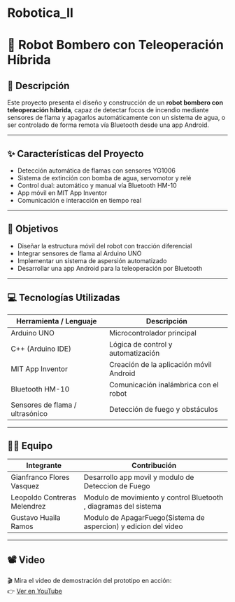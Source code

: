# Robotica_II

# 🤖 Robot Bombero con Teleoperación Híbrida

## 🔧 Descripción

Este proyecto presenta el diseño y construcción de un **robot bombero con teleoperación híbrida**, capaz de detectar focos de incendio mediante sensores de flama y apagarlos automáticamente con un sistema de agua, o ser controlado de forma remota vía Bluetooth desde una app Android.

---

## ✨ Características del Proyecto

- Detección automática de flamas con sensores YG1006
- Sistema de extinción con bomba de agua, servomotor y relé
- Control dual: automático y manual vía Bluetooth HM-10
- App móvil en MIT App Inventor
- Comunicación e interacción en tiempo real

---

## 🎯 Objetivos

- Diseñar la estructura móvil del robot con tracción diferencial
- Integrar sensores de flama al Arduino UNO
- Implementar un sistema de aspersión automatizado
- Desarrollar una app Android para la teleoperación por Bluetooth

---

## 💻 Tecnologías Utilizadas

| Herramienta / Lenguaje      | Descripción                              |
|----------------------------|-------------------------------------------|
| Arduino UNO                | Microcontrolador principal                |
| C++ (Arduino IDE)          | Lógica de control y automatización        |
| MIT App Inventor           | Creación de la aplicación móvil Android   |
| Bluetooth HM-10            | Comunicación inalámbrica con el robot     |
| Sensores de flama / ultrasónico | Detección de fuego y obstáculos      |

---

## 👨‍🔧 Equipo

| Integrante                     | Contribución                                     |
|-------------------------------|--------------------------------------------------|
| Gianfranco Flores Vasquez     | Desarrollo app movil y modulo de Deteccion de Fuego     |
| Leopoldo Contreras Melendrez  | Modulo de movimiento y control Bluetooth , diagramas del sistema     |
| Gustavo Huaila Ramos          | Modulo de ApagarFuego(Sistema de aspercion) y edicion del video   |

---

## 📽️ Video

🎬 Mira el video de demostración del prototipo en acción:  
👉 [Ver en YouTube](https://youtu.be/3JALLiHO17E)
